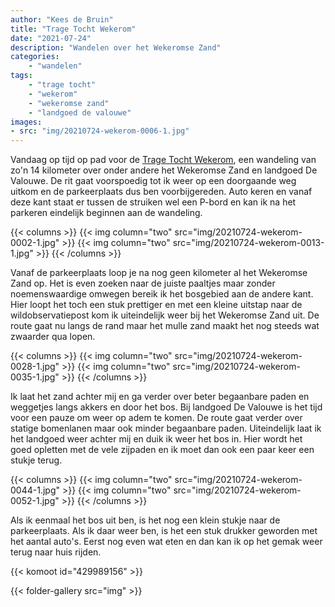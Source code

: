 ```yaml
---
author: "Kees de Bruin"
title: "Trage Tocht Wekerom"
date: "2021-07-24"
description: "Wandelen over het Wekeromse Zand"
categories:
    - "wandelen"
tags:
    - "trage tocht"
    - "wekerom"
    - "wekeromse zand"
    - "landgoed de valouwe"
images:
- src: "img/20210724-wekerom-0006-1.jpg"
---
```


Vandaag op tijd op pad voor de [Trage Tocht Wekerom](https://www.wandelzoekpagina.nl/wandeling/trage-tocht-wekerom/15043/), een wandeling van zo'n 14 kilometer over onder andere het Wekeromse Zand en landgoed De Valouwe. De rit gaat voorspoedig tot ik weer op een doorgaande weg uitkom en de parkeerplaats dus ben voorbijgereden. Auto keren en vanaf deze kant staat er tussen de struiken wel een P-bord en kan ik na het parkeren eindelijk beginnen aan de wandeling.

{{< columns >}}
{{< img column="two" src="img/20210724-wekerom-0002-1.jpg" >}}
{{< img column="two" src="img/20210724-wekerom-0013-1.jpg" >}}
{{< /columns >}}

Vanaf de parkeerplaats loop je na nog geen kilometer al het Wekeromse Zand op. Het is even zoeken naar de juiste paaltjes maar zonder noemenswaardige omwegen bereik ik het bosgebied aan de andere kant. Hier loopt het toch een stuk prettiger en met een kleine uitstap naar de wildobservatiepost kom ik uiteindelijk weer bij het Wekeromse Zand uit. De route gaat nu langs de rand maar het mulle zand maakt het nog steeds wat zwaarder qua lopen.

{{< columns >}}
{{< img column="two" src="img/20210724-wekerom-0028-1.jpg" >}}
{{< img column="two" src="img/20210724-wekerom-0035-1.jpg" >}}
{{< /columns >}}

Ik laat het zand achter mij en ga verder over beter begaanbare paden en weggetjes langs akkers en door het bos. Bij landgoed De Valouwe is het tijd voor een pauze om weer op adem te komen. De route gaat verder over statige bomenlanen maar ook minder begaanbare paden. Uiteindelijk laat ik het landgoed weer achter mij en duik ik weer het bos in. Hier wordt het goed opletten met de vele zijpaden en ik moet dan ook een paar keer een stukje terug.

{{< columns >}}
{{< img column="two" src="img/20210724-wekerom-0044-1.jpg" >}}
{{< img column="two" src="img/20210724-wekerom-0052-1.jpg" >}}
{{< /columns >}}

Als ik eenmaal het bos uit ben, is het nog een klein stukje naar de parkeerplaats. Als ik daar weer ben, is het een stuk drukker geworden met het aantal auto's. Eerst nog even wat eten en dan kan ik op het gemak weer terug naar huis rijden.

{{< komoot id="429989156" >}}

{{< folder-gallery src="img" >}}